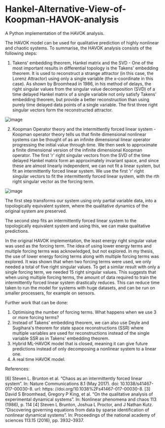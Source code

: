# Hankel-Alternative-View-of-Koopman-HAVOK-analysis


A Python implementation of the HAVOK analysis.

The HAVOK model can be used for qualitative prediction of highly nonlinear and chaotic systems. To summarise, the HAVOK analysis consists of the following steps:

1. Takens' embedding theorem, Hankel matrix and the SVD - One of the most important results in differential topology is the Takens' embedding theorem. It is used to reconstruct a strange attractor (in this case, the Lorenz Attractor) using only a single variable (the x-coordinate in this case). As shown by Broomhead in 1986, in his method of delays, the right singular values from the singular value decomposition (SVD) of a time delayed Hankel matrix of a single variable not only satisfy Takens' embedding theorem, but provide a better reconstruction than using purely time delayed data points of a single variable. The first three right singular vectors form the reconstructed attractor.

![image](https://user-images.githubusercontent.com/49671867/215022833-ecfef7f7-3b8e-4ddd-a4ad-87a3c3178665.png)

2. Koopman Operator theory and the intermittently forced linear system - Koopman operator theory tells us that finite dimensional nonlinear systems can be thought of as an infinite dimensional linear operator progressing the initial value through time. We then seek to approximate a finite dimensional version of the infinite dimensional Koopman operator. The first 'r' right singular vectors from the SVD of the time delayed Hankel matrix form an approximately invariant space, and since these are almost linearly independent, we can not fit a linear system, but fit an intermittently forced linear system. We use the first 'r' right singular vectors to fit the intermittently forced linear system, with the rth right singular vector as the forcing term.

![image](https://user-images.githubusercontent.com/49671867/215022947-1dd5c016-14aa-474a-8b6e-b8d43086f942.png)


The first step transforms our system using only partial variable data, into a topologically equivalent system, where the qualitative dynamics of the original system are preserved.

The second step fits an intermittently forced linear system to the topologically equivalent system and using this, we can make qualitative predictions.

In the original HAVOK implementation, the least energy right singular value was used as the forcing term. The idea of using lower energy terms and multiple forcing terms was acknowledged, but not explored. In my thesis, the use of lower energy forcing terms along with multiple forcing terms was explored. It was shown that when two forcing terms were used, we only needed a total of five right singular values. To get a similar result with only a single forcing term, we needed 15 right singular values. This suggests that when using multiple forcing terms, the amount of data required to train the intermittently forced linear system drastically reduces. This can reduce time taken to run the model for systems with huge datasets, and can be run on smaller processers, for example on sensors.

Further work that can be done:
1. Optimising the number of forcing terms. What happens when we use 3 or more forcing terms?
2. Instead of Takens' embedding theorem, we can also use Deyle and Sugihara's theorem for state space reconstructions (SSR) where multiple variables are used for reconstructions instead of the single variable SSR as in Takens' embedding theorem.
3. Hybrid ML-HAVOK model that is closed, meaning it can give future predictions instead of only decomposing a nonlinear system to a linear one.
4. A real time HAVOK model.

References:

[6] Steven L. Brunton et al. “Chaos as an intermittently forced linear system”. In: Nature
Communications 8.1 (May 2017). doi: 10.1038/s41467-017-00030-8. url: https:
//doi.org/10.1038%2Fs41467-017-00030-8.
[3] David S Broomhead, Gregory P King, et al. “On the qualitative analysis of experimental dynamical systems”. In: Nonlinear phenomena and chaos 113 (1986), p. 114
[4] Steven L Brunton, Joshua L Proctor, and J Nathan Kutz. “Discovering governing
equations from data by sparse identification of nonlinear dynamical systems”. In: Proceedings of the national academy of sciences 113.15 (2016), pp. 3932–3937.

